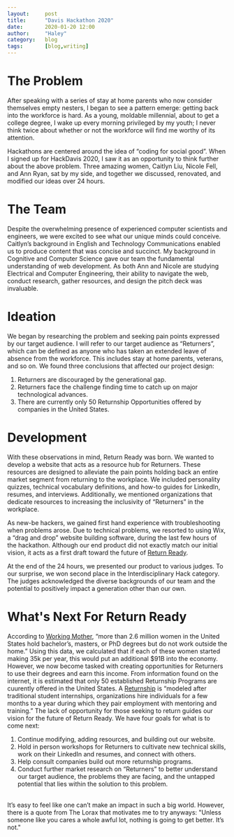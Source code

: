 ```yaml
---
layout:     post
title:      "Davis Hackathon 2020"
date:       2020-01-20 12:00
author:     "Haley"
category:   blog
tags:       [blog,writing]
---
```


# The Problem

After speaking with a series of stay at home parents who now consider themselves empty nesters, I began to see a pattern emerge: getting back into the workforce is hard. As a young, moldable millennial, about to get a college degree, I wake up every morning privileged by my youth; I never think twice about whether or not the workforce will find me worthy of its attention.
<br>

Hackathons are centered around the idea of “coding for social good”. When I signed up for HackDavis 2020, I saw it as an opportunity to think further about the above problem. Three amazing women, Caitlyn Liu, Nicole Fell, and Ann Ryan, sat by my side, and together we discussed, renovated, and modified our ideas over 24 hours.

# The Team

Despite the overwhelming presence of experienced computer scientists and engineers, we were excited to see what our unique minds could conceive. Caitlyn’s background in English and Technology Communications enabled us to produce content that was concise and succinct. My background in Cognitive and Computer Science gave our team the fundamental understanding of web development. As both Ann and Nicole are studying Electrical and Computer Engineering, their ability to navigate the web, conduct research, gather resources, and design the pitch deck was invaluable.

# Ideation

We began by researching the problem and seeking pain points expressed by our target audience. I will refer to our target audience as “Returners”, which can be defined as anyone who has taken an extended leave of absence from the workforce. This includes stay at home parents, veterans, and so on. We found three conclusions that affected our project design:
<br>

1. Returners are discouraged by the generational gap.
2. Returners face the challenge finding time to catch up on major technological advances.
3. There are currently only 50 Returnship Opportunities offered by companies in the United States.

# Development

With these observations in mind, Return Ready was born. We wanted to develop a website that acts as a resource hub for Returners. These resources are designed to alleviate the pain points holding back an entire market segment from returning to the workplace. We included personality quizzes, technical vocabulary definitions, and how-to guides for LinkedIn, resumes, and interviews. Additionally, we mentioned organizations that dedicate resources to increasing the inclusivity of “Returners” in the workplace.
<br>

As new-be hackers, we gained first hand experience with troubleshooting when problems arose. Due to technical problems, we resorted to using Wix, a “drag and drop” website building software, during the last few hours of the hackathon. Although our end product did not exactly match our initial vision, it acts as a first draft toward the future of [Return Ready](https://hrraizes.wixsite.com/returnready).
<br>

At the end of the 24 hours, we presented our product to various judges. To our surprise, we won second place in the Interdisciplinary Hack category. The judges acknowledged the diverse backgrounds of our team and the potential to positively impact a generation other than our own.

# What's Next For Return Ready

According to [Working Mother](https://www.workingmother.com/5-top-re-entry-mom-tips-for-getting-back-to-work-after-career-break), “more than 2.6 million women in the United States hold bachelor’s, masters, or PhD degrees but do not work outside the home.” Using this data, we calculated that if each of these women started making 35k per year, this would put an additional $91B into the economy. However, we now become tasked with creating opportunities for Returners to use their degrees and earn this income. From information found on the internet, it is estimated that only 50 established Returnship Programs are cuurently offered in the United States. A [Returnship](https://www.forbes.com/sites/jasonwingard/2019/02/13/are-returnships-the-key-to-relaunching-your-career/#4681ad183cdf) is “modeled after traditional student internships, organizations hire individuals for a few months to a year during which they pair employment with mentoring and training.” The lack of opportunity for those seeking to return guides our vision for the future of Return Ready. We have four goals for what is to come next:
<br>
1. Continue modifying, adding resources, and building out our website.
2. Hold in person workshops for Returners to cultivate new technical skills, work on their LinkedIn and resumes, and connect with others.
3. Help consult companies build out more returnship programs.
4. Conduct further market research on “Returners” to better understand our target audience, the problems they are facing, and the untapped potential that lies within the solution to this problem.

<br>
It’s easy to feel like one can’t make an impact in such a big world. However, there is a quote from The Lorax that motivates me to try anyways: "Unless someone like you cares a whole awful lot, nothing is going to get better. It’s not."

